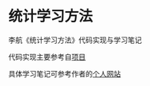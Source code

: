 # 统计学习方法

李航《统计学习方法》代码实现与学习笔记

代码实现主要参考自[项目](https://github.com/fengdu78/lihang-code)

具体学习笔记可参考作者的[个人网站](xiaotan.tech)
